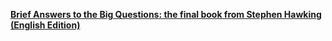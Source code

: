 [**Brief Answers to the Big Questions: the final book from Stephen Hawking (English Edition)**](http://amzn.eu/biH3GPK)